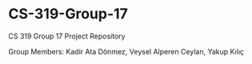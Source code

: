 # CS-319-Group-17
CS 319 Group 17 Project Repository

Group Members:
Kadir Ata Dönmez,
Veysel Alperen Ceylan,
Yakup Kılıç
